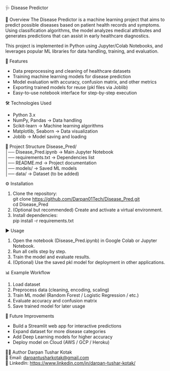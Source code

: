 🩺 Disease Predictor

📌 Overview
The Disease Predictor is a machine learning project that aims to predict possible diseases based on patient health records and symptoms.  
Using classification algorithms, the model analyzes medical attributes and generates predictions that can assist in early healthcare diagnostics.

This project is implemented in Python using Jupyter/Colab Notebooks, and leverages popular ML libraries for data handling, training, and evaluation.

🚀 Features
- Data preprocessing and cleaning of healthcare datasets  
- Training machine learning models for disease prediction  
- Model evaluation with accuracy, confusion matrix, and other metrics  
- Exporting trained models for reuse (pkl files via Joblib)  
- Easy-to-use notebook interface for step-by-step execution  

🛠️ Technologies Used
- Python 3.x  
- NumPy, Pandas → Data handling  
- Scikit-learn → Machine learning algorithms  
- Matplotlib, Seaborn → Data visualization  
- Joblib → Model saving and loading  

📂 Project Structure
Disease_Pred/  
│── Disease_Pred.ipynb → Main Jupyter Notebook  
│── requirements.txt → Dependencies list  
│── README.md → Project documentation  
│── models/ → Saved ML models  
│── data/ → Dataset (to be added)  

⚙️ Installation
1. Clone the repository:  
   git clone https://github.com/Darpan01Tech/Disease_Pred.git  
   cd Disease_Pred  
2. (Optional but recommended) Create and activate a virtual environment.  
3. Install dependencies:  
   pip install -r requirements.txt  

▶️ Usage
1. Open the notebook (Disease_Pred.ipynb) in Google Colab or Jupyter Notebook.  
2. Run all cells step by step.  
3. Train the model and evaluate results.  
4. (Optional) Use the saved pkl model for deployment in other applications.  

📊 Example Workflow
1. Load dataset  
2. Preprocess data (cleaning, encoding, scaling)  
3. Train ML model (Random Forest / Logistic Regression / etc.)  
4. Evaluate accuracy and confusion matrix  
5. Save trained model for later usage  

🔮 Future Improvements
- Build a Streamlit web app for interactive predictions  
- Expand dataset for more disease categories  
- Add Deep Learning models for higher accuracy  
- Deploy model on Cloud (AWS / GCP / Heroku)  

👨‍💻 Author
Darpan Tushar Kotak  
📧 Email: darpantusharkotak@gmail.com  
💼 LinkedIn: https://www.linkedin.com/in/darpan-tushar-kotak/  

